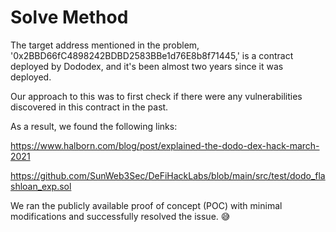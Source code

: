 # Solve Method
The target address mentioned in the problem, '0x2BBD66fC4898242BDBD2583BBe1d76E8b8f71445,' is a contract deployed by Dododex, and it's been almost two years since it was deployed.

Our approach to this was to first check if there were any vulnerabilities discovered in this contract in the past.

As a result, we found the following links:

https://www.halborn.com/blog/post/explained-the-dodo-dex-hack-march-2021

https://github.com/SunWeb3Sec/DeFiHackLabs/blob/main/src/test/dodo_flashloan_exp.sol

We ran the publicly available proof of concept (POC) with minimal modifications and successfully resolved the issue. 😅